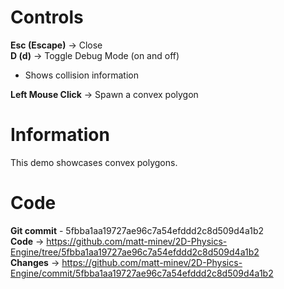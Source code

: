 # Controls

**Esc (Escape)** → Close  
**D (d)** → Toggle Debug Mode (on and off)

- Shows collision information

**Left Mouse Click** → Spawn a convex polygon

# Information

This demo showcases convex polygons.

# Code

**Git commit** - 5fbba1aa19727ae96c7a54efddd2c8d509d4a1b2  
**Code** → https://github.com/matt-minev/2D-Physics-Engine/tree/5fbba1aa19727ae96c7a54efddd2c8d509d4a1b2  
**Changes** → https://github.com/matt-minev/2D-Physics-Engine/commit/5fbba1aa19727ae96c7a54efddd2c8d509d4a1b2
